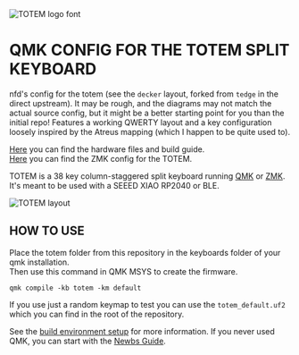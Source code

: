 <picture>
  <source media="(prefers-color-scheme: dark)" srcset="/docs/images/TOTEM_logo_dark.svg">
  <source media="(prefers-color-scheme: light)" srcset="/docs/images/TOTEM_logo_bright.svg">
  <img alt="TOTEM logo font" src="/docs/images/TOTEM_logo_bright.svg">
</picture>

# QMK CONFIG FOR THE TOTEM SPLIT KEYBOARD

nfd's config for the totem (see the `decker` layout, forked from `tedge` in the direct upstream).
It may be rough, and the diagrams may not match the actual source config, but it might be a better starting point for you than the initial repo!
Features a working QWERTY layout and a key configuration loosely inspired by the Atreus mapping (which I happen to be quite used to).

[Here](https://github.com/GEIGEIGEIST/totem) you can find the hardware files and build guide.\
[Here](https://github.com/GEIGEIGEIST/zmk-config-totem) you can find the ZMK config for the TOTEM.

TOTEM is a 38 key column-staggered split keyboard running [QMK](https://docs.qmk.fm/) or [ZMK](https://zmk.dev/). It's meant to be used with a SEEED XIAO RP2040 or BLE.


![TOTEM layout](/docs/images/TOTEM_layout.svg)



## HOW TO USE

Place the totem folder from this repository in the keyboards folder of your qmk installation.\
Then use this command in QMK MSYS to create the firmware.

`qmk compile -kb totem -km default`

If you use just a random keymap to test you can use the `totem_default.uf2` which you can find in the root of the repository.

See the [build environment setup](https://docs.qmk.fm/#/getting_started_build_tools) for more information. If you never used QMK, you can start with the [Newbs Guide](https://docs.qmk.fm/#/newbs).
